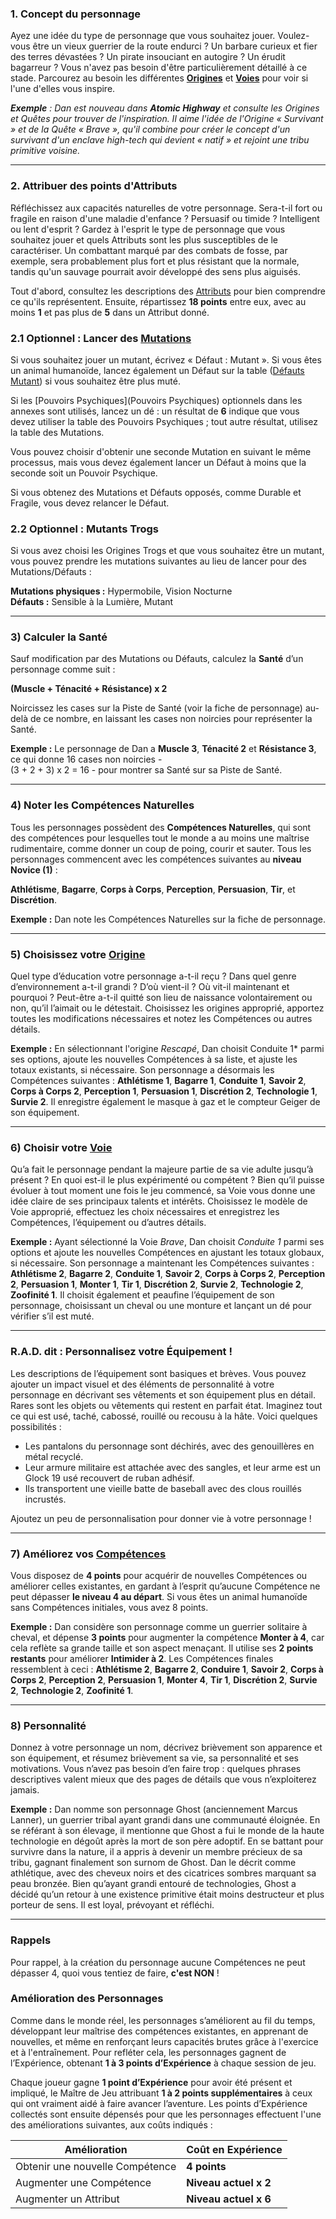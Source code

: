 ### 1. Concept du personnage

Ayez une idée du type de personnage que vous souhaitez jouer. Voulez-vous être un vieux guerrier de la route endurci ? Un barbare curieux et fier des terres dévastées ? Un pirate insouciant en autogire ? Un érudit bagarreur ? Vous n'avez pas besoin d'être particulièrement détaillé à ce stade. Parcourez au besoin les différentes **[Origines](Origines)** et **[Voies](Voies)** pour voir si l'une d'elles vous inspire.

***Exemple** : Dan est nouveau dans **Atomic Highway** et consulte les Origines et Quêtes pour trouver de l'inspiration. Il aime l'idée de l'Origine « Survivant » et de la Quête « Brave », qu'il combine pour créer le concept d'un survivant d'un enclave high-tech qui devient « natif » et rejoint une tribu primitive voisine.*

---
### 2. Attribuer des points d'Attributs

Réfléchissez aux capacités naturelles de votre personnage. Sera-t-il fort ou fragile en raison d'une maladie d'enfance ? Persuasif ou timide ? Intelligent ou lent d'esprit ? Gardez à l'esprit le type de personnage que vous souhaitez jouer et quels Attributs sont les plus susceptibles de le caractériser. Un combattant marqué par des combats de fosse, par exemple, sera probablement plus fort et plus résistant que la normale, tandis qu'un sauvage pourrait avoir développé des sens plus aiguisés.

Tout d'abord, consultez les descriptions des [Attributs](Attributs) pour bien comprendre ce qu'ils représentent. Ensuite, répartissez **18 points** entre eux, avec au moins **1** et pas plus de **5** dans un Attribut donné.

### 2.1 Optionnel : Lancer des [Mutations](Mutations)

Si vous souhaitez jouer un mutant, écrivez « Défaut : Mutant ». Si vous êtes un animal humanoïde, lancez également un Défaut sur la table ([Défauts Mutant](Défauts%20Mutant)) si vous souhaitez être plus muté.

Si les [Pouvoirs Psychiques](Pouvoirs Psychiques) optionnels dans les annexes sont utilisés, lancez un dé : un résultat de **6** indique que vous devez utiliser la table des Pouvoirs Psychiques ; tout autre résultat, utilisez la table des Mutations.

Vous pouvez choisir d'obtenir une seconde Mutation en suivant le même processus, mais vous devez également lancer un Défaut à moins que la seconde soit un Pouvoir Psychique.

Si vous obtenez des Mutations et Défauts opposés, comme Durable et Fragile, vous devez relancer le Défaut.

### 2.2 Optionnel : Mutants Trogs

Si vous avez choisi les Origines Trogs et que vous souhaitez être un mutant, vous pouvez prendre les mutations suivantes au lieu de lancer pour des Mutations/Défauts :

**Mutations physiques :** Hypermobile, Vision Nocturne  
**Défauts :** Sensible à la Lumière, Mutant

---
### 3) Calculer la Santé

Sauf modification par des Mutations ou Défauts, calculez la **Santé** d’un personnage comme suit :

**(Muscle + Ténacité + Résistance) x 2**

Noircissez les cases sur la Piste de Santé (voir la fiche de personnage) au-delà de ce nombre, en laissant les cases non noircies pour représenter la Santé.

**Exemple :** Le personnage de Dan a **Muscle 3**, **Ténacité 2** et **Résistance 3**, ce qui donne 16 cases non noircies -  
(3 + 2 + 3) x 2 = 16 - pour montrer sa Santé sur sa Piste de Santé.

---
### 4) Noter les Compétences Naturelles

Tous les personnages possèdent des **Compétences Naturelles**, qui sont des compétences pour lesquelles tout le monde a au moins une maîtrise rudimentaire, comme donner un coup de poing, courir et sauter. Tous les personnages commencent avec les compétences suivantes au **niveau Novice (1)** :

**Athlétisme**, **Bagarre**, **Corps à Corps**, **Perception**, **Persuasion**, **Tir**, et **Discrétion**.

**Exemple :** Dan note les Compétences Naturelles sur la fiche de personnage.

---
### 5) Choisissez votre [Origine](Origines)

Quel type d’éducation votre personnage a-t-il reçu ? Dans quel genre d’environnement a-t-il grandi ? D’où vient-il ? Où vit-il maintenant et pourquoi ? Peut-être a-t-il quitté son lieu de naissance volontairement ou non, qu’il l’aimait ou le détestait. Choisissez les origines approprié, apportez toutes les modifications nécessaires et notez les Compétences ou autres détails.

**Exemple :** En sélectionnant l'origine *Rescapé*, Dan choisit Conduite 1* parmi ses options, ajoute les nouvelles Compétences à sa liste, et ajuste les totaux existants, si nécessaire. Son personnage a désormais les Compétences suivantes : **Athlétisme 1**, **Bagarre 1**, **Conduite 1**, **Savoir 2**, **Corps à Corps 2**, **Perception 1**, **Persuasion 1**, **Discrétion 2**, **Technologie 1**, **Survie 2**. Il enregistre également le masque à gaz et le compteur Geiger de son équipement.

---

### 6) Choisir votre [Voie](Voies)

Qu’a fait le personnage pendant la majeure partie de sa vie adulte jusqu’à présent ? En quoi est-il le plus expérimenté ou compétent ? Bien qu’il puisse évoluer à tout moment une fois le jeu commencé, sa Voie vous donne une idée claire de ses principaux talents et intérêts. Choisissez le modèle de Voie approprié, effectuez les choix nécessaires et enregistrez les Compétences, l’équipement ou d’autres détails.

**Exemple :** Ayant sélectionné la Voie *Brave*, Dan choisit *Conduite 1* parmi ses options et ajoute les nouvelles Compétences en ajustant les totaux globaux, si nécessaire. Son personnage a maintenant les Compétences suivantes : **Athlétisme 2**, **Bagarre 2**, **Conduite 1**, **Savoir 2**, **Corps à Corps 2**, **Perception 2**, **Persuasion 1**, **Monter 1**, **Tir 1**, **Discrétion 2**, **Survie 2**, **Technologie 2**, **Zoofinité 1**. Il choisit également et peaufine l’équipement de son personnage, choisissant un cheval ou une monture et lançant un dé pour vérifier s’il est muté.

---

### R.A.D. dit : Personnalisez votre Équipement !

Les descriptions de l’équipement sont basiques et brèves. Vous pouvez ajouter un impact visuel et des éléments de personnalité à votre personnage en décrivant ses vêtements et son équipement plus en détail. Rares sont les objets ou vêtements qui restent en parfait état. Imaginez tout ce qui est usé, taché, cabossé, rouillé ou recousu à la hâte. Voici quelques possibilités :
- Les pantalons du personnage sont déchirés, avec des genouillères en métal recyclé.
- Leur armure militaire est attachée avec des sangles, et leur arme est un Glock 19 usé recouvert de ruban adhésif.
- Ils transportent une vieille batte de baseball avec des clous rouillés incrustés. 

Ajoutez un peu de personnalisation pour donner vie à votre personnage !

---

### 7) Améliorez vos [Compétences](Compétences)

Vous disposez de **4 points** pour acquérir de nouvelles Compétences ou améliorer celles existantes, en gardant à l’esprit qu’aucune Compétence ne peut dépasser **le niveau 4 au départ**. Si vous êtes un animal humanoïde sans Compétences initiales, vous avez 8 points.

**Exemple :** Dan considère son personnage comme un guerrier solitaire à cheval, et dépense **3 points** pour augmenter la compétence **Monter à 4**, car cela reflète sa grande taille et son aspect menaçant. Il utilise ses **2 points restants** pour améliorer **Intimider à 2**. Les Compétences finales ressemblent à ceci : **Athlétisme 2**, **Bagarre 2**, **Conduire 1**, **Savoir 2**, **Corps à Corps 2**, **Perception 2**, **Persuasion 1**, **Monter 4**, **Tir 1**, **Discrétion 2**, **Survie 2**, **Technologie 2**, **Zoofinité 1**.

---

### 8) Personnalité

Donnez à votre personnage un nom, décrivez brièvement son apparence et son équipement, et résumez brièvement sa vie, sa personnalité et ses motivations. Vous n’avez pas besoin d’en faire trop : quelques phrases descriptives valent mieux que des pages de détails que vous n’exploiterez jamais.

**Exemple :** Dan nomme son personnage Ghost (anciennement Marcus Lanner), un guerrier tribal ayant grandi dans une communauté éloignée. En se référant à son élevage, il mentionne que Ghost a fui le monde de la haute technologie en dégoût après la mort de son père adoptif. En se battant pour survivre dans la nature, il a appris à devenir un membre précieux de sa tribu, gagnant finalement son surnom de Ghost. Dan le décrit comme athlétique, avec des cheveux noirs et des cicatrices sombres marquant sa peau bronzée. Bien qu’ayant grandi entouré de technologies, Ghost a décidé qu’un retour à une existence primitive était moins destructeur et plus porteur de sens. Il est loyal, prévoyant et réfléchi.

---

### Rappels

Pour rappel, à la création du personnage aucune Compétences ne peut dépasser 4, quoi vous tentiez de faire, **c'est NON** !

### Amélioration des Personnages

Comme dans le monde réel, les personnages s’améliorent au fil du temps, développant leur maîtrise des compétences existantes, en apprenant de nouvelles, et même en renforçant leurs capacités brutes grâce à l'exercice et à l'entraînement. Pour refléter cela, les personnages gagnent de l’Expérience, obtenant **1 à 3 points d’Expérience** à chaque session de jeu.

Chaque joueur gagne **1 point d’Expérience** pour avoir été présent et impliqué, le Maître de Jeu attribuant **1 à 2 points supplémentaires** à ceux qui ont vraiment aidé à faire avancer l’aventure. Les points d’Expérience collectés sont ensuite dépensés pour que les personnages effectuent l'une des améliorations suivantes, aux coûts indiqués :

| Amélioration                  | Coût en Expérience         |
|-------------------------------|----------------------------|
| Obtenir une nouvelle Compétence | **4 points**               |
| Augmenter une Compétence       | **Niveau actuel x 2**       |
| Augmenter un Attribut          | **Niveau actuel x 6**       |
